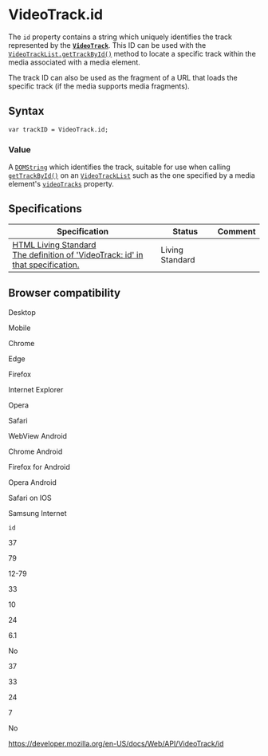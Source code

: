 VideoTrack.id
=============

The `id` property contains a string which uniquely identifies the track represented by the **[`VideoTrack`](../videotrack)**. This ID can be used with the [`VideoTrackList.getTrackById()`](../videotracklist/gettrackbyid) method to locate a specific track within the media associated with a media element.

The track ID can also be used as the fragment of a URL that loads the specific track (if the media supports media fragments).

Syntax
------

    var trackID = VideoTrack.id;

### Value

A [`DOMString`](../domstring) which identifies the track, suitable for use when calling [`getTrackById()`](../videotracklist/gettrackbyid) on an [`VideoTrackList`](../videotracklist) such as the one specified by a media element's [`videoTracks`](../htmlmediaelement/videotracks) property.

Specifications
--------------

<table><thead><tr class="header"><th>Specification</th><th>Status</th><th>Comment</th></tr></thead><tbody><tr class="odd"><td><a href="https://html.spec.whatwg.org/multipage/#dom-videotrack-id">HTML Living Standard<br />
<span class="small">The definition of 'VideoTrack: id' in that specification.</span></a></td><td><span class="spec-living">Living Standard</span></td><td></td></tr></tbody></table>

Browser compatibility
---------------------

Desktop

Mobile

Chrome

Edge

Firefox

Internet Explorer

Opera

Safari

WebView Android

Chrome Android

Firefox for Android

Opera Android

Safari on IOS

Samsung Internet

`id`

37

79

12-79

33

10

24

6.1

No

37

33

24

7

No

<a href="https://developer.mozilla.org/en-US/docs/Web/API/VideoTrack/id" class="_attribution-link">https://developer.mozilla.org/en-US/docs/Web/API/VideoTrack/id</a>
